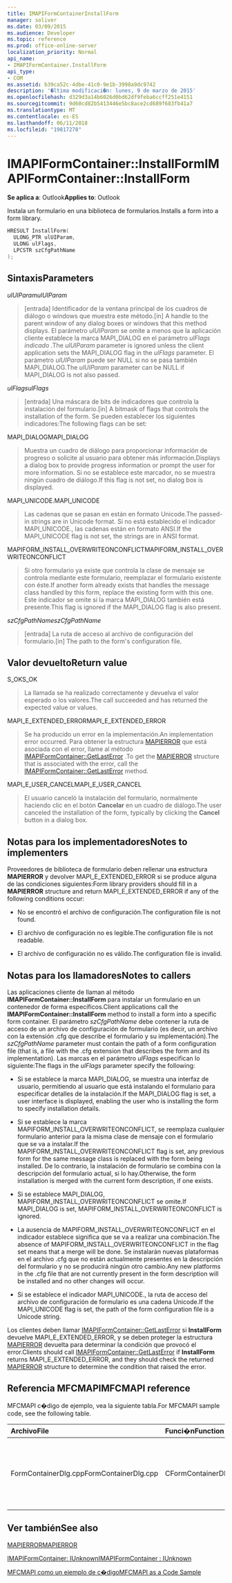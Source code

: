 ```yaml
---
title: IMAPIFormContainerInstallForm
manager: soliver
ms.date: 03/09/2015
ms.audience: Developer
ms.topic: reference
ms.prod: office-online-server
localization_priority: Normal
api_name:
- IMAPIFormContainer.InstallForm
api_type:
- COM
ms.assetid: b39ca52c-4dbe-41c0-9e1b-3998a9dc9742
description: '�ltima modificaci�n: lunes, 9 de marzo de 2015'
ms.openlocfilehash: d329d3a14b6026d0bd62df9feba6ccff251e4151
ms.sourcegitcommit: 9d60cd82b5413446e5bc8ace2cd689f683fb41a7
ms.translationtype: MT
ms.contentlocale: es-ES
ms.lasthandoff: 06/11/2018
ms.locfileid: "19817278"
---
```

# <a name="imapiformcontainerinstallform"></a><span data-ttu-id="57a66-103">IMAPIFormContainer::InstallForm</span><span class="sxs-lookup"><span data-stu-id="57a66-103">IMAPIFormContainer::InstallForm</span></span>

  
  
<span data-ttu-id="57a66-104">**Se aplica a**: Outlook</span><span class="sxs-lookup"><span data-stu-id="57a66-104">**Applies to**: Outlook</span></span> 
  
<span data-ttu-id="57a66-105">Instala un formulario en una biblioteca de formularios.</span><span class="sxs-lookup"><span data-stu-id="57a66-105">Installs a form into a form library.</span></span>
  
```cpp
HRESULT InstallForm(
  ULONG_PTR ulUIParam,
  ULONG ulFlags,
  LPCSTR szCfgPathName
);
```

## <a name="parameters"></a><span data-ttu-id="57a66-106">Sintaxis</span><span class="sxs-lookup"><span data-stu-id="57a66-106">Parameters</span></span>

 <span data-ttu-id="57a66-107">_ulUIParam_</span><span class="sxs-lookup"><span data-stu-id="57a66-107">_ulUIParam_</span></span>
  
> <span data-ttu-id="57a66-108">[entrada] Identificador de la ventana principal de los cuadros de diálogo o windows que muestra este método.</span><span class="sxs-lookup"><span data-stu-id="57a66-108">[in] A handle to the parent window of any dialog boxes or windows that this method displays.</span></span> <span data-ttu-id="57a66-109">El parámetro _ulUIParam_ se omite a menos que la aplicación cliente establece la marca MAPI_DIALOG en el parámetro _ulFlags indicado_ .</span><span class="sxs-lookup"><span data-stu-id="57a66-109">The  _ulUIParam_ parameter is ignored unless the client application sets the MAPI_DIALOG flag in the  _ulFlags_ parameter.</span></span> <span data-ttu-id="57a66-110">El parámetro _ulUIParam_ puede ser NULL si no se pasa también MAPI_DIALOG.</span><span class="sxs-lookup"><span data-stu-id="57a66-110">The  _ulUIParam_ parameter can be NULL if MAPI_DIALOG is not also passed.</span></span> 
    
 <span data-ttu-id="57a66-111">_ulFlags_</span><span class="sxs-lookup"><span data-stu-id="57a66-111">_ulFlags_</span></span>
  
> <span data-ttu-id="57a66-112">[entrada] Una máscara de bits de indicadores que controla la instalación del formulario.</span><span class="sxs-lookup"><span data-stu-id="57a66-112">[in] A bitmask of flags that controls the installation of the form.</span></span> <span data-ttu-id="57a66-113">Se pueden establecer los siguientes indicadores:</span><span class="sxs-lookup"><span data-stu-id="57a66-113">The following flags can be set:</span></span>
    
<span data-ttu-id="57a66-114">MAPI_DIALOG</span><span class="sxs-lookup"><span data-stu-id="57a66-114">MAPI_DIALOG</span></span> 
  
> <span data-ttu-id="57a66-115">Muestra un cuadro de diálogo para proporcionar información de progreso o solicite al usuario para obtener más información.</span><span class="sxs-lookup"><span data-stu-id="57a66-115">Displays a dialog box to provide progress information or prompt the user for more information.</span></span> <span data-ttu-id="57a66-116">Si no se establece este marcador, no se muestra ningún cuadro de diálogo.</span><span class="sxs-lookup"><span data-stu-id="57a66-116">If this flag is not set, no dialog box is displayed.</span></span>
    
<span data-ttu-id="57a66-117">MAPI_UNICODE.</span><span class="sxs-lookup"><span data-stu-id="57a66-117">MAPI_UNICODE</span></span> 
  
> <span data-ttu-id="57a66-118">Las cadenas que se pasan en están en formato Unicode.</span><span class="sxs-lookup"><span data-stu-id="57a66-118">The passed-in strings are in Unicode format.</span></span> <span data-ttu-id="57a66-119">Si no está establecido el indicador MAPI_UNICODE., las cadenas están en formato ANSI.</span><span class="sxs-lookup"><span data-stu-id="57a66-119">If the MAPI_UNICODE flag is not set, the strings are in ANSI format.</span></span>
    
<span data-ttu-id="57a66-120">MAPIFORM_INSTALL_OVERWRITEONCONFLICT</span><span class="sxs-lookup"><span data-stu-id="57a66-120">MAPIFORM_INSTALL_OVERWRITEONCONFLICT</span></span> 
  
> <span data-ttu-id="57a66-121">Si otro formulario ya existe que controla la clase de mensaje se controla mediante este formulario, reemplazar el formulario existente con éste.</span><span class="sxs-lookup"><span data-stu-id="57a66-121">If another form already exists that handles the message class handled by this form, replace the existing form with this one.</span></span> <span data-ttu-id="57a66-122">Este indicador se omite si la marca MAPI_DIALOG también está presente.</span><span class="sxs-lookup"><span data-stu-id="57a66-122">This flag is ignored if the MAPI_DIALOG flag is also present.</span></span> 
    
 <span data-ttu-id="57a66-123">_szCfgPathName_</span><span class="sxs-lookup"><span data-stu-id="57a66-123">_szCfgPathName_</span></span>
  
> <span data-ttu-id="57a66-124">[entrada] La ruta de acceso al archivo de configuración del formulario.</span><span class="sxs-lookup"><span data-stu-id="57a66-124">[in] The path to the form's configuration file.</span></span>
    
## <a name="return-value"></a><span data-ttu-id="57a66-125">Valor devuelto</span><span class="sxs-lookup"><span data-stu-id="57a66-125">Return value</span></span>

<span data-ttu-id="57a66-126">S_OK</span><span class="sxs-lookup"><span data-stu-id="57a66-126">S_OK</span></span> 
  
> <span data-ttu-id="57a66-127">La llamada se ha realizado correctamente y devuelva el valor esperado o los valores.</span><span class="sxs-lookup"><span data-stu-id="57a66-127">The call succeeded and has returned the expected value or values.</span></span>
    
<span data-ttu-id="57a66-128">MAPI_E_EXTENDED_ERROR</span><span class="sxs-lookup"><span data-stu-id="57a66-128">MAPI_E_EXTENDED_ERROR</span></span> 
  
> <span data-ttu-id="57a66-129">Se ha producido un error en la implementación.</span><span class="sxs-lookup"><span data-stu-id="57a66-129">An implementation error occurred.</span></span> <span data-ttu-id="57a66-130">Para obtener la estructura [MAPIERROR](mapierror.md) que está asociada con el error, llame al método [IMAPIFormContainer::GetLastError](imapiformcontainer-getlasterror.md) .</span><span class="sxs-lookup"><span data-stu-id="57a66-130">To get the [MAPIERROR](mapierror.md) structure that is associated with the error, call the [IMAPIFormContainer::GetLastError](imapiformcontainer-getlasterror.md) method.</span></span> 
    
<span data-ttu-id="57a66-131">MAPI_E_USER_CANCEL</span><span class="sxs-lookup"><span data-stu-id="57a66-131">MAPI_E_USER_CANCEL</span></span> 
  
> <span data-ttu-id="57a66-132">El usuario canceló la instalación del formulario, normalmente haciendo clic en el botón **Cancelar** en un cuadro de diálogo.</span><span class="sxs-lookup"><span data-stu-id="57a66-132">The user canceled the installation of the form, typically by clicking the **Cancel** button in a dialog box.</span></span> 
    
## <a name="notes-to-implementers"></a><span data-ttu-id="57a66-133">Notas para los implementadores</span><span class="sxs-lookup"><span data-stu-id="57a66-133">Notes to implementers</span></span>

<span data-ttu-id="57a66-134">Proveedores de biblioteca de formulario deben rellenar una estructura **MAPIERROR** y devolver MAPI_E_EXTENDED_ERROR si se produce alguna de las condiciones siguientes:</span><span class="sxs-lookup"><span data-stu-id="57a66-134">Form library providers should fill in a **MAPIERROR** structure and return MAPI_E_EXTENDED_ERROR if any of the following conditions occur:</span></span> 
  
- <span data-ttu-id="57a66-135">No se encontró el archivo de configuración.</span><span class="sxs-lookup"><span data-stu-id="57a66-135">The configuration file is not found.</span></span>
    
- <span data-ttu-id="57a66-136">El archivo de configuración no es legible.</span><span class="sxs-lookup"><span data-stu-id="57a66-136">The configuration file is not readable.</span></span>
    
- <span data-ttu-id="57a66-137">El archivo de configuración no es válido.</span><span class="sxs-lookup"><span data-stu-id="57a66-137">The configuration file is invalid.</span></span>
    
## <a name="notes-to-callers"></a><span data-ttu-id="57a66-138">Notas para los llamadores</span><span class="sxs-lookup"><span data-stu-id="57a66-138">Notes to callers</span></span>

<span data-ttu-id="57a66-139">Las aplicaciones cliente de llaman al método **IMAPIFormContainer::InstallForm** para instalar un formulario en un contenedor de forma específicos.</span><span class="sxs-lookup"><span data-stu-id="57a66-139">Client applications call the **IMAPIFormContainer::InstallForm** method to install a form into a specific form container.</span></span> <span data-ttu-id="57a66-140">El parámetro _szCfgPathName_ debe contener la ruta de acceso de un archivo de configuración de formulario (es decir, un archivo con la extensión .cfg que describe el formulario y su implementación).</span><span class="sxs-lookup"><span data-stu-id="57a66-140">The  _szCfgPathName_ parameter must contain the path of a form configuration file (that is, a file with the .cfg extension that describes the form and its implementation).</span></span> <span data-ttu-id="57a66-141">Las marcas en el parámetro _ulFlags_ especifican lo siguiente:</span><span class="sxs-lookup"><span data-stu-id="57a66-141">The flags in the  _ulFlags_ parameter specify the following:</span></span> 
  
- <span data-ttu-id="57a66-142">Si se establece la marca MAPI_DIALOG, se muestra una interfaz de usuario, permitiendo al usuario que está instalando el formulario para especificar detalles de la instalación.</span><span class="sxs-lookup"><span data-stu-id="57a66-142">If the MAPI_DIALOG flag is set, a user interface is displayed, enabling the user who is installing the form to specify installation details.</span></span>
    
- <span data-ttu-id="57a66-143">Si se establece la marca MAPIFORM_INSTALL_OVERWRITEONCONFLICT, se reemplaza cualquier formulario anterior para la misma clase de mensaje con el formulario que se va a instalar.</span><span class="sxs-lookup"><span data-stu-id="57a66-143">If the MAPIFORM_INSTALL_OVERWRITEONCONFLICT flag is set, any previous form for the same message class is replaced with the form being installed.</span></span> <span data-ttu-id="57a66-144">De lo contrario, la instalación de formulario se combina con la descripción del formulario actual, si lo hay.</span><span class="sxs-lookup"><span data-stu-id="57a66-144">Otherwise, the form installation is merged with the current form description, if one exists.</span></span>
    
- <span data-ttu-id="57a66-145">Si se establece MAPI_DIALOG, MAPIFORM_INSTALL_OVERWRITEONCONFLICT se omite.</span><span class="sxs-lookup"><span data-stu-id="57a66-145">If MAPI_DIALOG is set, MAPIFORM_INSTALL_OVERWRITEONCONFLICT is ignored.</span></span>
    
- <span data-ttu-id="57a66-146">La ausencia de MAPIFORM_INSTALL_OVERWRITEONCONFLICT en el indicador establece significa que se va a realizar una combinación.</span><span class="sxs-lookup"><span data-stu-id="57a66-146">The absence of MAPIFORM_INSTALL_OVERWRITEONCONFLICT in the flag set means that a merge will be done.</span></span> <span data-ttu-id="57a66-147">Se instalarán nuevas plataformas en el archivo .cfg que no están actualmente presentes en la descripción del formulario y no se producirá ningún otro cambio.</span><span class="sxs-lookup"><span data-stu-id="57a66-147">Any new platforms in the .cfg file that are not currently present in the form description will be installed and no other changes will occur.</span></span>
    
- <span data-ttu-id="57a66-148">Si se establece el indicador MAPI_UNICODE., la ruta de acceso del archivo de configuración de formulario es una cadena Unicode.</span><span class="sxs-lookup"><span data-stu-id="57a66-148">If the MAPI_UNICODE flag is set, the path of the form configuration file is a Unicode string.</span></span> 
    
<span data-ttu-id="57a66-149">Los clientes deben llamar [IMAPIFormContainer::GetLastError](imapiformcontainer-getlasterror.md) si **InstallForm** devuelve MAPI_E_EXTENDED_ERROR, y se deben proteger la estructura [MAPIERROR](mapierror.md) devuelta para determinar la condición que provocó el error.</span><span class="sxs-lookup"><span data-stu-id="57a66-149">Clients should call [IMAPIFormContainer::GetLastError](imapiformcontainer-getlasterror.md) if **InstallForm** returns MAPI_E_EXTENDED_ERROR, and they should check the returned [MAPIERROR](mapierror.md) structure to determine the condition that raised the error.</span></span> 
  
## <a name="mfcmapi-reference"></a><span data-ttu-id="57a66-150">Referencia MFCMAPI</span><span class="sxs-lookup"><span data-stu-id="57a66-150">MFCMAPI reference</span></span>

<span data-ttu-id="57a66-151">MFCMAPI c�digo de ejemplo, vea la siguiente tabla.</span><span class="sxs-lookup"><span data-stu-id="57a66-151">For MFCMAPI sample code, see the following table.</span></span>
  
|<span data-ttu-id="57a66-152">**Archivo**</span><span class="sxs-lookup"><span data-stu-id="57a66-152">**File**</span></span>|<span data-ttu-id="57a66-153">**Funci�n**</span><span class="sxs-lookup"><span data-stu-id="57a66-153">**Function**</span></span>|<span data-ttu-id="57a66-154">**Comentario**</span><span class="sxs-lookup"><span data-stu-id="57a66-154">**Comment**</span></span>|
|:-----|:-----|:-----|
|<span data-ttu-id="57a66-155">FormContainerDlg.cpp</span><span class="sxs-lookup"><span data-stu-id="57a66-155">FormContainerDlg.cpp</span></span>  <br/> |<span data-ttu-id="57a66-156">CFormContainerDlg::OnInstallForm</span><span class="sxs-lookup"><span data-stu-id="57a66-156">CFormContainerDlg::OnInstallForm</span></span>  <br/> |<span data-ttu-id="57a66-157">MFCMAPI usa el método **IMAPIFormContainer::InstallForm** para instalar un formulario en un contenedor de formulario.</span><span class="sxs-lookup"><span data-stu-id="57a66-157">MFCMAPI uses the **IMAPIFormContainer::InstallForm** method to install a form in a form container.</span></span>  <br/> |
   
## <a name="see-also"></a><span data-ttu-id="57a66-158">Ver también</span><span class="sxs-lookup"><span data-stu-id="57a66-158">See also</span></span>



[<span data-ttu-id="57a66-159">MAPIERROR</span><span class="sxs-lookup"><span data-stu-id="57a66-159">MAPIERROR</span></span>](mapierror.md)
  
[<span data-ttu-id="57a66-160">IMAPIFormContainer: IUnknown</span><span class="sxs-lookup"><span data-stu-id="57a66-160">IMAPIFormContainer : IUnknown</span></span>](imapiformcontaineriunknown.md)


[<span data-ttu-id="57a66-161">MFCMAPI como un ejemplo de c�digo</span><span class="sxs-lookup"><span data-stu-id="57a66-161">MFCMAPI as a Code Sample</span></span>](mfcmapi-as-a-code-sample.md)

